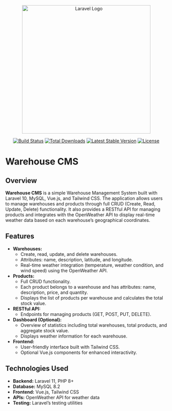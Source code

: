 <p align="center"><a href="https://laravel.com" target="_blank"><img src="https://raw.githubusercontent.com/laravel/art/master/logo-lockup/5%20SVG/2%20CMYK/1%20Full%20Color/laravel-logolockup-cmyk-red.svg" width="400" alt="Laravel Logo"></a></p>

<p align="center">
<a href="https://github.com/laravel/framework/actions"><img src="https://github.com/laravel/framework/workflows/tests/badge.svg" alt="Build Status"></a>
<a href="https://packagist.org/packages/laravel/framework"><img src="https://img.shields.io/packagist/dt/laravel/framework" alt="Total Downloads"></a>
<a href="https://packagist.org/packages/laravel/framework"><img src="https://img.shields.io/packagist/v/laravel/framework" alt="Latest Stable Version"></a>
<a href="https://packagist.org/packages/laravel/framework"><img src="https://img.shields.io/packagist/l/laravel/framework" alt="License"></a>
</p>

# Warehouse CMS

## Overview
**Warehouse CMS** is a simple Warehouse Management System built with Laravel 10, MySQL, Vue.js, and Tailwind CSS. The application allows users to manage warehouses and products through full CRUD (Create, Read, Update, Delete) functionality. It also provides a RESTful API for managing products and integrates with the OpenWeather API to display real-time weather data based on each warehouse’s geographical coordinates.

## Features
- **Warehouses:**
  - Create, read, update, and delete warehouses.
  - Attributes: name, description, latitude, and longitude.
  - Real-time weather integration (temperature, weather condition, and wind speed) using the OpenWeather API.
- **Products:**
  - Full CRUD functionality.
  - Each product belongs to a warehouse and has attributes: name, description, price, and quantity.
  - Displays the list of products per warehouse and calculates the total stock value.
- **RESTful API:**
  - Endpoints for managing products (GET, POST, PUT, DELETE).
- **Dashboard (Optional):**
  - Overview of statistics including total warehouses, total products, and aggregate stock value.
  - Displays weather information for each warehouse.
- **Frontend:**
  - User-friendly interface built with Tailwind CSS.
  - Optional Vue.js components for enhanced interactivity.

## Technologies Used
- **Backend:** Laravel 11, PHP 8+
- **Database:** MySQL 8.2
- **Frontend:** Vue.js, Tailwind CSS
- **APIs:** OpenWeather API for weather data
- **Testing:** Laravel’s testing utilities
